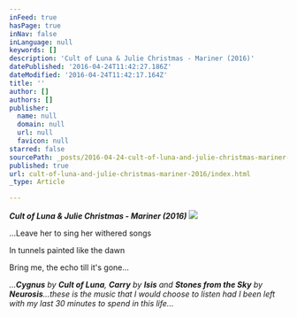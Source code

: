 ```yaml
---
inFeed: true
hasPage: true
inNav: false
inLanguage: null
keywords: []
description: 'Cult of Luna & Julie Christmas - Mariner (2016)'
datePublished: '2016-04-24T11:42:27.186Z'
dateModified: '2016-04-24T11:42:17.164Z'
title: ''
author: []
authors: []
publisher:
  name: null
  domain: null
  url: null
  favicon: null
starred: false
sourcePath: _posts/2016-04-24-cult-of-luna-and-julie-christmas-mariner-2016.md
published: true
url: cult-of-luna-and-julie-christmas-mariner-2016/index.html
_type: Article

---
```

_**Cult of Luna & Julie Christmas - Mariner (2016)**_
![](https://the-grid-user-content.s3-us-west-2.amazonaws.com/cf536226-93b9-4b94-880d-975821026e48.jpg)

...Leave her to sing her withered songs

In tunnels painted like the dawn

Bring me, the echo till it's gone...

_...**Cygnus** by **Cult of Luna**, **Carry** by **Isis** and **Stones from the Sky** by **Neurosis**...these is the music that I would choose to listen had I been left with my last 30 minutes to spend in this life..._